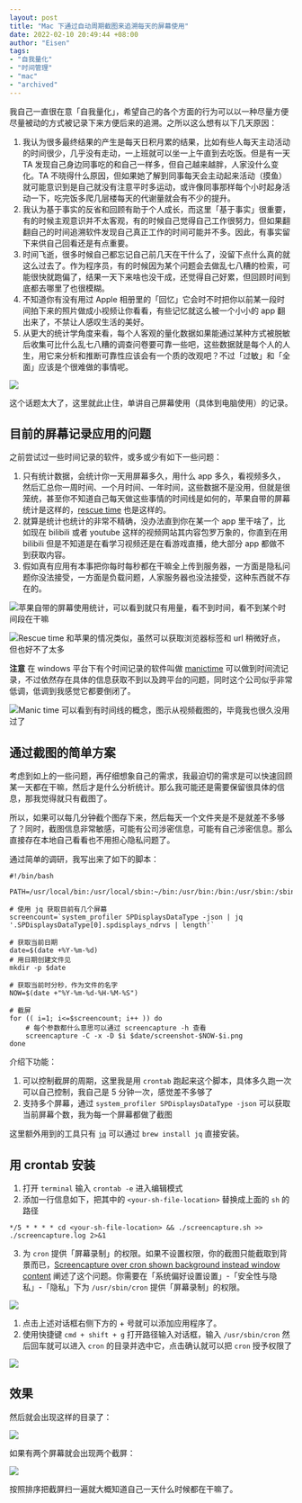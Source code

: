 ```yaml
---
layout: post
title: "Mac 下通过自动周期截图来追溯每天的屏幕使用"
date: 2022-02-10 20:49:44 +08:00
author: "Eisen"
tags:       
- "自我量化"
- "时间管理"
- "mac"
- "archived"
---
```


我自己一直很在意「自我量化」，希望自己的各个方面的行为可以以一种尽量方便尽量被动的方式被记录下来方便后来的追溯。之所以这么想有以下几天原因：

1. 我认为很多最终结果的产生是每天日积月累的结果，比如有些人每天主动活动的时间很少，几乎没有走动，一上班就可以坐一上午直到去吃饭。但是有一天 TA 发现自己身边同事吃的和自己一样多，但自己越来越胖，人家没什么变化。TA 不晓得什么原因，但如果她了解到同事每天会主动起来活动（摸鱼）就可能意识到是自己就没有注意平时多运动，或许像同事那样每个小时起身活动一下，吃完饭多爬几层楼每天的代谢量就会有不少的提升。
1. 我认为基于事实的反省和回顾有助于个人成长，而这里「基于事实」很重要，有的时候主观意识并不太客观，有的时候自己觉得自己工作很努力，但如果翻翻自己的时间追溯软件发现自己真正工作的时间可能并不多。因此，有事实留下来供自己回看还是有点重要。
1. 时间飞逝，很多时候自己都忘记自己前几天在干什么了，没留下点什么真的就这么过去了。作为程序员，有的时候因为某个问题会去做乱七八糟的检索，可能很快就跑偏了，结果一天下来啥也没干成，还觉得自己好累，但回顾时间到底都去哪里了也很模糊。
1. 不知道你有没有用过 Apple 相册里的「回忆」它会时不时把你以前某一段时间拍下来的照片做成小视频让你看看，有些记忆就这么被一个小小的 app 翻出来了，不禁让人感叹生活的美好。
1. 从更大的统计学角度来看，每个人客观的量化数据如果能通过某种方式被脱敏后收集可比什么乱七八糟的调查问卷要可靠一些吧，这些数据就是每个人的人生，用它来分析和推断可靠性应该会有一个质的改观吧？不过「过敏」和「全面」应该是个很难做的事情呢。

![](../img/in-post/apple-memory.png)

这个话题太大了，这里就此止住，单讲自己屏幕使用（具体到电脑使用）的记录。

## 目前的屏幕记录应用的问题

之前尝试过一些时间记录的软件，或多或少有如下一些问题：

1. 只有统计数据，会统计你一天用屏幕多久，用什么 app 多久，看视频多久，然后汇总你一周时间、一个月时间、一年时间，这些数据不是没用，但就是很笼统，甚至你不知道自己每天做这些事情的时间线是如何的，苹果自带的屏幕统计是这样的，[rescue time](https://www.rescuetime.com/) 也是这样的。
1. 就算是统计也统计的非常不精确，没办法直到你在某一个 app 里干啥了，比如现在 bilibili 或者 youtube 这样的视频网站其内容包罗万象的，你直到在用 bilibili 但是不知道是在看学习视频还是在看游戏直播，绝大部分 app 都做不到获取内容。
1. 假如真有应用有本事把你每时每秒都在干嘛全上传到服务器，一方面是隐私问题你没法接受，一方面是负载问题，人家服务器也没法接受，这种东西就不存在的。

![苹果自带的屏幕使用统计，可以看到就只有用量，看不到时间，看不到某个时间段在干嘛](../img/in-post/mac-app-usage.png)

![Rescue time 和苹果的情况类似，虽然可以获取浏览器标签和 url 稍微好点，但也好不了太多](../img/in-post/rescue-time.png)

**注意** 在 windows 平台下有个时间记录的软件叫做 [manictime](https://manictime.com) 可以做到时间流记录，不过依然存在具体的信息获取不到以及跨平台的问题，同时这个公司似乎非常低调，低调到我感觉它都要倒闭了。

![Manic time 可以看到有时间线的概念，图示从视频截图的，毕竟我也很久没用过了](../img/in-post/manictime.png)

## 通过截图的简单方案

考虑到如上的一些问题，再仔细想象自己的需求，我最迫切的需求是可以快速回顾某一天都在干嘛，然后才是什么分析统计。那么我可能还是需要保留很具体的信息，那我觉得就只有截图了。

所以，如果可以每几分钟截个图存下来，然后每天一个文件夹是不是就差不多够了？同时，截图信息非常敏感，可能有公司涉密信息，可能有自己涉密信息。那么直接存在本地自己看看也不用担心隐私问题了。

通过简单的调研，我写出来了如下的脚本：

```shell
#!/bin/bash

PATH=/usr/local/bin:/usr/local/sbin:~/bin:/usr/bin:/bin:/usr/sbin:/sbin:/opt/homebrew/bin

# 使用 jq 获取目前有几个屏幕
screencount=`system_profiler SPDisplaysDataType -json | jq '.SPDisplaysDataType[0].spdisplays_ndrvs | length'`

# 获取当前日期
date=$(date +%Y-%m-%d)
# 用日期创建文件见
mkdir -p $date

# 获取当前时分秒，作为文件的名字
NOW=$(date +"%Y-%m-%d-%H-%M-%S")

# 截屏
for (( i=1; i<=$screencount; i++ )) do
    # 每个参数都什么意思可以通过 screencapture -h 查看
    screencapture -C -x -D $i $date/screenshot-$NOW-$i.png
done
```

介绍下功能：

1. 可以控制截屏的周期，这里我是用 `crontab` 跑起来这个脚本，具体多久跑一次可以自己控制，我自己是 5 分钟一次，感觉差不多够了
1. 支持多个屏幕，通过 `system_profiler SPDisplaysDataType -json` 可以获取当前屏幕个数，我为每一个屏幕都做了截图

这里额外用到的工具只有 [`jq`](https://stedolan.github.io/jq/) 可以通过 `brew install jq` 直接安装。

## 用 crontab 安装

1. 打开 `terminal` 输入 `crontab -e` 进入编辑模式
1. 添加一行信息如下，把其中的 `<your-sh-file-location>` 替换成上面的 `sh` 的路径


  ```shell
  */5 * * * * cd <your-sh-file-location> && ./screencapture.sh >> ./screencapture.log 2>&1
  ```

3. 为 `cron` 提供「屏幕录制」的权限。如果不设置权限，你的截图只能截取到背景而已，[Screencapture over cron shown background instead window content](https://stackoverflow.com/questions/59239485/screencapture-over-cron-shown-background-instead-window-content) 阐述了这个问题。你需要在「系统偏好设置设置」-「安全性与隐私」-「隐私」下为 `/usr/sbin/cron` 提供「屏幕录制」的权限。

  ![](../img/in-post/privacy-for-screenshot.png)

  1. 点击上述对话框右侧下方的 + 号就可以添加应用程序了。
  1. 使用快捷键 `cmd + shift + g` 打开路径输入对话框，输入 `/usr/sbin/cron` 然后回车就可以进入 `cron` 的目录并选中它，点击确认就可以把 `cron` 授予权限了

  ![](../img/in-post/select-cron-for-privacy.png)

## 效果

然后就会出现这样的目录了：

![](../img/in-post/screenshot-result.png)

如果有两个屏幕就会出现两个截屏：

![](../img/in-post/multi-screens.png)

按照排序把截屏扫一遍就大概知道自己一天什么时候都在干嘛了。

